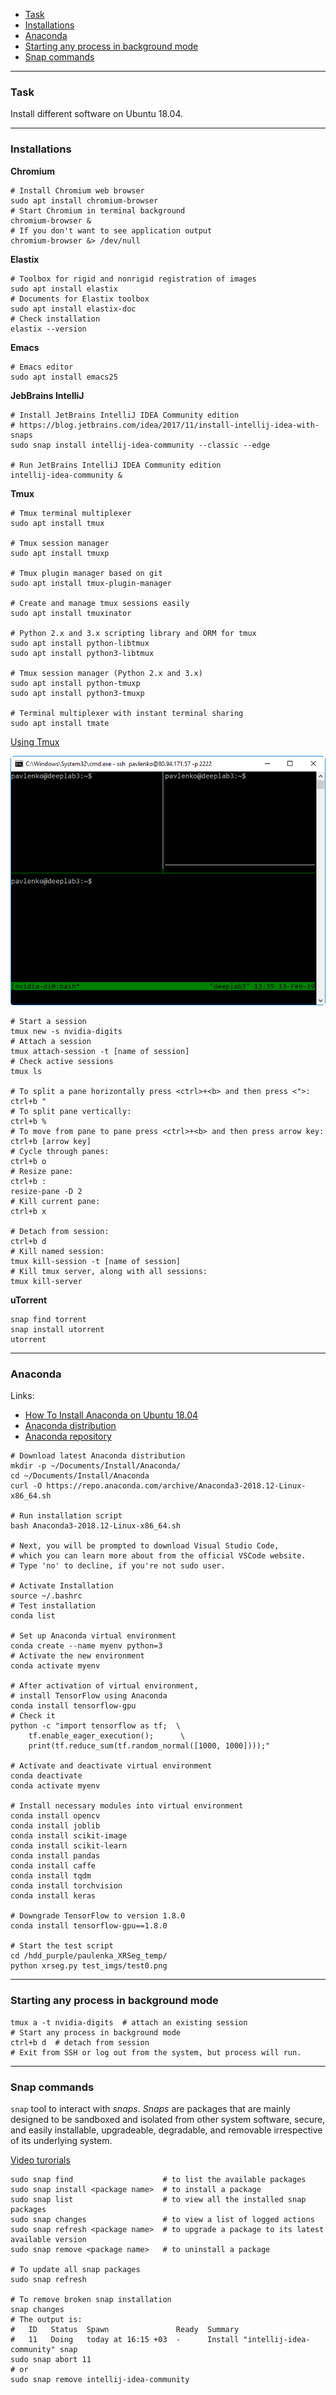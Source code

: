    - [Task](#task)
   - [Installations](#install)
   - [Anaconda](#anaconda)
   - [Starting any process in background mode](#background-mode)
   - [Snap commands](#snap)

---
### <a name="task" />Task

Install different software on Ubuntu 18.04.

---
### <a name="install" />Installations

**Chromium**

```shell
# Install Chromium web browser
sudo apt install chromium-browser
# Start Chromium in terminal background
chromium-browser &
# If you don't want to see application output
chromium-browser &> /dev/null
```

**Elastix**

```shell
# Toolbox for rigid and nonrigid registration of images
sudo apt install elastix
# Documents for Elastix toolbox
sudo apt install elastix-doc
# Check installation
elastix --version
```

**Emacs**

```shell
# Emacs editor
sudo apt install emacs25
```

**JebBrains IntelliJ**

```shell
# Install JetBrains IntelliJ IDEA Community edition
# https://blog.jetbrains.com/idea/2017/11/install-intellij-idea-with-snaps
sudo snap install intellij-idea-community --classic --edge

# Run JetBrains IntelliJ IDEA Community edition
intellij-idea-community &
```

**Tmux**

```shell
# Tmux terminal multiplexer
sudo apt install tmux

# Tmux session manager
sudo apt install tmuxp

# Tmux plugin manager based on git
sudo apt install tmux-plugin-manager

# Create and manage tmux sessions easily
sudo apt install tmuxinator

# Python 2.x and 3.x scripting library and ORM for tmux
sudo apt install python-libtmux
sudo apt install python3-libtmux

# Tmux session manager (Python 2.x and 3.x)
sudo apt install python-tmuxp
sudo apt install python3-tmuxp

# Terminal multiplexer with instant terminal sharing
sudo apt install tmate
```

[Using Tmux](https://hackernoon.com/a-gentle-introduction-to-tmux-8d784c404340)

![Tmux multiple panes](data/2019.02.13-tmux-multiple-panes.png)

```shell
# Start a session
tmux new -s nvidia-digits
# Attach a session
tmux attach-session -t [name of session]
# Check active sessions
tmux ls

# To split a pane horizontally press <ctrl>+<b> and then press <">:
ctrl+b "
# To split pane vertically:
ctrl+b %
# To move from pane to pane press <ctrl>+<b> and then press arrow key:
ctrl+b [arrow key]
# Cycle through panes:
ctrl+b o
# Resize pane:
ctrl+b :
resize-pane -D 2
# Kill current pane:
ctrl+b x

# Detach from session:
ctrl+b d
# Kill named session:
tmux kill-session -t [name of session]
# Kill tmux server, along with all sessions:
tmux kill-server
```

**uTorrent**

```shell
snap find torrent
snap install utorrent
utorrent
```

---
### <a name="anaconda" />Anaconda

Links:
   - [How To Install Anaconda on Ubuntu 18.04](https://www.digitalocean.com/community/tutorials/how-to-install-anaconda-on-ubuntu-18-04-quickstart)
   - [Anaconda distribution](https://www.anaconda.com/distribution)
   - [Anaconda repository](https://repo.anaconda.com/archive)

```shell
# Download latest Anaconda distribution
mkdir -p ~/Documents/Install/Anaconda/
cd ~/Documents/Install/Anaconda
curl -O https://repo.anaconda.com/archive/Anaconda3-2018.12-Linux-x86_64.sh

# Run installation script
bash Anaconda3-2018.12-Linux-x86_64.sh

# Next, you will be prompted to download Visual Studio Code,
# which you can learn more about from the official VSCode website.
# Type 'no' to decline, if you're not sudo user.

# Activate Installation
source ~/.bashrc
# Test installation
conda list

# Set up Anaconda virtual environment
conda create --name myenv python=3
# Activate the new environment
conda activate myenv

# After activation of virtual environment,
# install TensorFlow using Anaconda
conda install tensorflow-gpu
# Check it
python -c "import tensorflow as tf;  \
    tf.enable_eager_execution();      \
    print(tf.reduce_sum(tf.random_normal([1000, 1000])));"

# Activate and deactivate virtual environment
conda deactivate
conda activate myenv

# Install necessary modules into virtual environment
conda install opencv
conda install joblib
conda install scikit-image
conda install scikit-learn
conda install pandas
conda install caffe
conda install tqdm
conda install torchvision
conda install keras

# Downgrade TensorFlow to version 1.8.0
conda install tensorflow-gpu==1.8.0

# Start the test script
cd /hdd_purple/paulenka_XRSeg_temp/
python xrseg.py test_imgs/test0.png
```

---
### <a name="background-mode" />Starting any process in background mode

```shell
tmux a -t nvidia-digits  # attach an existing session
# Start any process in background mode
ctrl+b d  # detach from session
# Exit from SSH or log out from the system, but process will run.
```

---
### <a name="snap" />Snap commands

`snap` tool to interact with *snaps*.
*Snaps* are packages that are mainly designed to be sandboxed and isolated
from other system software, secure, and easily installable, upgradeable,
degradable, and removable irrespective of its underlying system.

[Video turorials](https://utappia.org/2016/04/22/how-to-search-install-remove-snap-packages-in-ubuntu)

```shell
sudo snap find                    # to list the available packages
sudo snap install <package name>  # to install a package
sudo snap list                    # to view all the installed snap packages
sudo snap changes                 # to view a list of logged actions
sudo snap refresh <package name>  # to upgrade a package to its latest available version
sudo snap remove <package name>   # to uninstall a package

# To update all snap packages
sudo snap refresh

# To remove broken snap installation
snap changes
# The output is:
#   ID   Status  Spawn               Ready  Summary
#   11   Doing   today at 16:15 +03  -      Install "intellij-idea-community" snap
sudo snap abort 11
# or
sudo snap remove intellij-idea-community
```
